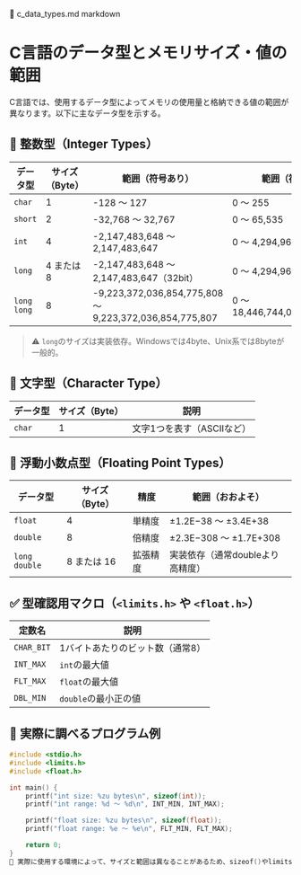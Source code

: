 📄 c_data_types.md
markdown
# C言語のデータ型とメモリサイズ・値の範囲

C言語では、使用するデータ型によってメモリの使用量と格納できる値の範囲が異なります。以下に主なデータ型を示する。

## 🔢 整数型（Integer Types）

| データ型        | サイズ（Byte） | 範囲（符号あり）                           | 範囲（符号なし）                         |
|----------------|------------------|---------------------------------------------|-------------------------------------------|
| `char`         | 1                | -128 ～ 127                                 | 0 ～ 255                                  |
| `short`        | 2                | -32,768 ～ 32,767                           | 0 ～ 65,535                               |
| `int`          | 4                | -2,147,483,648 ～ 2,147,483,647             | 0 ～ 4,294,967,295                        |
| `long`         | 4 または 8       | -2,147,483,648 ～ 2,147,483,647（32bit）   | 0 ～ 4,294,967,295（32bit）              |
| `long long`    | 8                | -9,223,372,036,854,775,808 ～ 9,223,372,036,854,775,807 | 0 ～ 18,446,744,073,709,551,615 |

> ⚠️ `long`のサイズは実装依存。Windowsでは4byte、Unix系では8byteが一般的。

## 🔣 文字型（Character Type）

| データ型    | サイズ（Byte） | 説明                        |
|------------|------------------|-----------------------------|
| `char`     | 1                | 文字1つを表す（ASCIIなど） |

## 🔬 浮動小数点型（Floating Point Types）

| データ型      | サイズ（Byte） | 精度     | 範囲（おおよそ）                       |
|--------------|------------------|----------|----------------------------------------|
| `float`      | 4                | 単精度   | ±1.2E−38 ～ ±3.4E+38                   |
| `double`     | 8                | 倍精度   | ±2.3E−308 ～ ±1.7E+308                |
| `long double`| 8 または 16      | 拡張精度 | 実装依存（通常doubleより高精度）       |

## ✅ 型確認用マクロ（`<limits.h>` や `<float.h>`）

| 定数名          | 説明                     |
|----------------|--------------------------|
| `CHAR_BIT`     | 1バイトあたりのビット数（通常8） |
| `INT_MAX`      | `int`の最大値            |
| `FLT_MAX`      | `float`の最大値          |
| `DBL_MIN`      | `double`の最小正の値     |

## 🧪 実際に調べるプログラム例

```c
#include <stdio.h>
#include <limits.h>
#include <float.h>

int main() {
    printf("int size: %zu bytes\n", sizeof(int));
    printf("int range: %d ～ %d\n", INT_MIN, INT_MAX);

    printf("float size: %zu bytes\n", sizeof(float));
    printf("float range: %e ～ %e\n", FLT_MIN, FLT_MAX);

    return 0;
}
📌 実際に使用する環境によって、サイズと範囲は異なることがあるため、sizeof()やlimits.h、float.hの定数を用いて動的に確認

